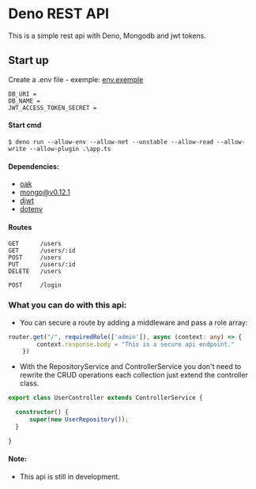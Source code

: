 # Deno REST API

This is a simple rest api with Deno, Mongodb and jwt tokens.

## Start up
Create a .env file - exemple: [env.exemple](.env.exemple)
```dotenv
DB_URI =
DB_NAME =
JWT_ACCESS_TOKEN_SECRET =
```
#### Start cmd
```
$ deno run --allow-env --allow-net --unstable --allow-read --allow-write --allow-plugin .\app.ts
```

#### Dependencies:
* [oak](https://deno.land/x/oak)
* [mongo@v0.12.1](https://deno.land/x/mongo@v0.12.1)
* [djwt](https://deno.land/x/djwt)
* [dotenv](https://deno.land/x/dotenv)

#### Routes

```
GET      /users
GET      /users/:id
POST     /users
PUT      /users/:id
DELETE   /users

POST     /login
```

### What you can do with this api: 
* You can secure a route by adding a middleware and pass a role array:
```typescript
router.get("/", requiredRole(['admin']), async (context: any) => {
        context.response.body = "This is a secure api endpoint."
    })
```

* With the RepositoryService and ControllerService you don't need to rewrite 
the CRUD operations each collection just extend the controller class.
```typescript
export class UserController extends ControllerService {

  constructor() {
      super(new UserRepository());
  }

}
```

#### Note: 
* This api is still in development.
